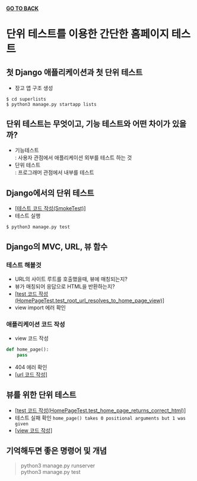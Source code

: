 #### [GO TO BACK](../README.md)

# 단위 테스트를 이용한 간단한 홈페이지 테스트

## 첫 Django 애플리케이션과 첫 단위 테스트
- 장고 앱 구조 생성
``` shell
$ cd superlists
$ python3 manage.py startapp lists
```

## 단위 테스트는 무엇이고, 기능 테스트와 어떤 차이가 있을까?
- 기능테스트  
: 사용자 관점에서 애플리케이션 외부를 테스트 하는 것
- 단위 테스트  
: 프로그래머 관점에서 내부를 테스트

## Django에서의 단위 테스트
- [[테스트 코드 작성(SmokeTest)]](./superlists/lists/tests.py)
- 테스트 실행
``` shell
$ python3 manage.py test
```

## Django의 MVC, URL, 뷰 함수
### 테스트 해볼것
- URL의 사이트 루트를 호출했을때, 뷰에 매칭되는지?
- 뷰가 매칭되어 응답으로 HTML을 반환하는지?
- [[test 코드 작성(HomePageTest.test_root_url_resolves_to_home_page_view)]](./superlists/lists/tests.py)
- view import 에러 확인

### 애플리케이션 코드 작성
- view 코드 작성
``` python
def home_page():
    pass
```
- 404 에러 확인
- [[url 코드 작성]](./superlists/superlists/urls.py)

## 뷰를 위한 단위 테스트
- [[test 코드 작성(HomePageTest.test_home_page_returns_correct_html)]](./superlists/lists/tests.py)
- 테스트 실패 확인 `home_page() takes 0 positional arguments but 1 was given`
- [[view 코드 작성]](./superlists/lists/views.py)

## 기억해두면 좋은 명령어 및 개념
> python3 manage.py runserver  
> python3 manage.py test